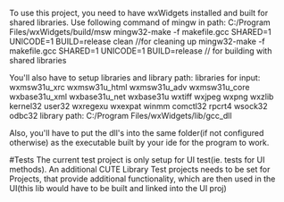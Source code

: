 To use this project, you need to have wxWidgets installed and built for shared libraries. Use following command of mingw in path: C:/Program Files/wxWidgets/build/msw
mingw32-make -f makefile.gcc SHARED=1 UNICODE=1 BUILD=release clean //for cleaning up
mingw32-make -f makefile.gcc SHARED=1 UNICODE=1 BUILD=release // for building with shared libraries

You'll also have to setup libraries and library path:
libraries for input:
wxmsw31u_xrc
wxmsw31u_html
wxmsw31u_adv
wxmsw31u_core
wxbase31u_xml
wxbase31u_net
wxbase31u
wxtiff
wxjpeg
wxpng
wxzlib
kernel32
user32
wxregexu
wxexpat
winmm
comctl32
rpcrt4
wsock32
odbc32
library path:
C:/Program Files/wxWidgets/lib/gcc_dll

Also, you'll have to put the dll's into the same folder(if not configured otherwise) as the executable built by your ide for the program to work.

#Tests
The current test project is only setup for UI test(ie. tests for UI methods). An additional CUTE Library Test projects needs to be set for Projects, that provide additional functionality, which are then used in the UI(this lib would have to be built and linked into the UI proj)